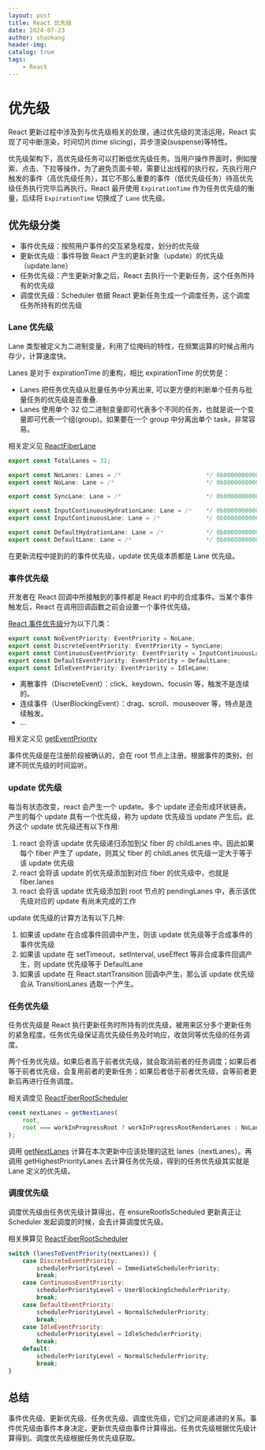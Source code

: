 ```yaml
---
layout: post
title: React 优先级
date: 2024-07-23
author: shaokang
header-img:
catalog: true
tags:
    - React
---
```


# 优先级

React 更新过程中涉及到与优先级相关的处理，通过优先级的灵活运用，React 实现了可中断渲染，时间切片(time slicing)，异步渲染(suspense)等特性。

优先级架构下，高优先级任务可以打断低优先级任务。当用户操作界面时，例如搜索、点击、下拉等操作，为了避免页面卡顿，需要让出线程的执行权，先执行用户触发的事件（高优先级任务），其它不那么重要的事件（低优先级任务）待高优先级任务执行完毕后再执行。React 最开使用 `ExpirationTime` 作为任务优先级的衡量，后续将 `ExpirationTime` 切换成了 `Lane` 优先级。

## 优先级分类

-   事件优先级：按照用户事件的交互紧急程度，划分的优先级
-   更新优先级：事件导致 React 产生的更新对象（update）的优先级（update.lane）
-   任务优先级：产生更新对象之后，React 去执行一个更新任务，这个任务所持有的优先级
-   调度优先级：Scheduler 依据 React 更新任务生成一个调度任务，这个调度任务所持有的优先级

### Lane 优先级

Lane 类型被定义为二进制变量，利用了位掩码的特性，在频繁运算的时候占用内存少，计算速度快。

Lanes 是对于 expirationTime 的重构，相比 expirationTime 的优势是：

-   Lanes 把任务优先级从批量任务中分离出来, 可以更方便的判断单个任务与批量任务的优先级是否重叠.
-   Lanes 使用单个 32 位二进制变量即可代表多个不同的任务，也就是说一个变量即可代表一个组(group)。如果要在一个 group 中分离出单个 task，非常容易。

相关定义见 [ReactFiberLane](https://github.com/facebook/react/blob/main/packages/react-reconciler/src/ReactFiberLane.js#L38)

```js
export const TotalLanes = 31;

export const NoLanes: Lanes = /*                        */ 0b0000000000000000000000000000000;
export const NoLane: Lane = /*                          */ 0b0000000000000000000000000000000;

export const SyncLane: Lane = /*                        */ 0b0000000000000000000000000000001;

export const InputContinuousHydrationLane: Lane = /*    */ 0b0000000000000000000000000000010;
export const InputContinuousLane: Lane = /*             */ 0b0000000000000000000000000000100;

export const DefaultHydrationLane: Lane = /*            */ 0b0000000000000000000000000001000;
export const DefaultLane: Lane = /*                     */ 0b0000000000000000000000000010000;
```

在更新流程中提到的的事件优先级，update 优先级本质都是 Lane 优先级。

### 事件优先级

开发者在 React 回调中所接触到的事件都是 React 的中的合成事件。当某个事件触发后，React 在调用回调函数之前会设置一个事件优先级。

[React 事件优先级](https://github.com/facebook/react/blob/main/packages/react-reconciler/src/ReactEventPriorities.js#L24)分为以下几类：

```js
export const NoEventPriority: EventPriority = NoLane;
export const DiscreteEventPriority: EventPriority = SyncLane;
export const ContinuousEventPriority: EventPriority = InputContinuousLane;
export const DefaultEventPriority: EventPriority = DefaultLane;
export const IdleEventPriority: EventPriority = IdleLane;
```

-   离散事件（DiscreteEvent）：click、keydown、focusin 等，触发不是连续的。
-   连续事件（UserBlockingEvent）：drag、scroll、mouseover 等，特点是连续触发。
-   ...

相关定义见 [getEventPriority](https://github.com/facebook/react/blob/main/packages/react-dom-bindings/src/events/ReactDOMEventListener.js#L290)

事件优先级是在注册阶段被确认的，会在 root 节点上注册。根据事件的类别，创建不同优先级的时间监听。

### update 优先级

每当有状态改变，react 会产生一个 update。多个 update 还会形成环状链表。产生的每个 update 具有一个优先级，称为 update 优先级当 update 产生后。此外这个 update 优先级还有以下作用:

1. react 会将该 update 优先级递归添加到父 fiber 的 childLanes 中。因此如果每个 fiber 产生了 update，则其父 fiber 的 childLanes 优先级一定大于等于该 update 优先级
2. react 会将该 update 的优先级添加到对应 fiber 的优先级中，也就是 fiber.lanes
3. react 会将该 update 优先级添加到 root 节点的 pendingLanes 中，表示该优先级对应的 update 有尚未完成的工作

update 优先级的计算方法有以下几种:

1. 如果该 update 在合成事件回调中产生，则该 update 优先级等于合成事件的事件优先级
2. 如果该 update 在 setTimeout，setInterval, useEffect 等非合成事件回调产生，则 update 优先级等于 DefaultLane
3. 如果该 update 在 React.startTransition 回调中产生，那么该 update 优先级会从 TransitionLanes 选取一个产生。

### 任务优先级

任务优先级是 React 执行更新任务时所持有的优先级，被用来区分多个更新任务的紧急程度。任务优先级保证高优先级任务及时响应，收敛同等优先级的任务调度。

两个任务优先级。如果后者高于前者优先级，就会取消前者的任务调度；如果后者等于前者优先级，会复用前者的更新任务；如果后者低于前者优先级，会等前者更新后再进行任务调度。

相关调度见 [ReactFiberRootScheduler](https://github.com/facebook/react/blob/main/packages/react-reconciler/src/ReactFiberRootScheduler.js#L286)

```js
const nextLanes = getNextLanes(
    root,
    root === workInProgressRoot ? workInProgressRootRenderLanes : NoLanes
);
```

调用 [getNextLanes](https://github.com/facebook/react/blob/main/packages/react-reconciler/src/ReactFiberLane.js#L215) 计算在本次更新中应该处理的这批 lanes（nextLanes）。再调用 getHighestPriorityLanes 去计算任务优先级，得到的任务优先级其实就是 Lane 定义的优先级。

### 调度优先级

调度优先级由任务优先级计算得出，在 ensureRootIsScheduled 更新真正让 Scheduler 发起调度的时候，会去计算调度优先级。

相关换算见 [ReactFiberRootScheduler](https://github.com/facebook/react/blob/main/packages/react-reconciler/src/ReactFiberRootScheduler.js#L346)

```js
switch (lanesToEventPriority(nextLanes)) {
    case DiscreteEventPriority:
        schedulerPriorityLevel = ImmediateSchedulerPriority;
        break;
    case ContinuousEventPriority:
        schedulerPriorityLevel = UserBlockingSchedulerPriority;
        break;
    case DefaultEventPriority:
        schedulerPriorityLevel = NormalSchedulerPriority;
        break;
    case IdleEventPriority:
        schedulerPriorityLevel = IdleSchedulerPriority;
        break;
    default:
        schedulerPriorityLevel = NormalSchedulerPriority;
        break;
}
```

## 总结

事件优先级、更新优先级、任务优先级、调度优先级，它们之间是递进的关系。事件优先级由事件本身决定，更新优先级由事件计算得出。任务优先级根据优先级计算得到。调度优先级根据任务优先级获取。
